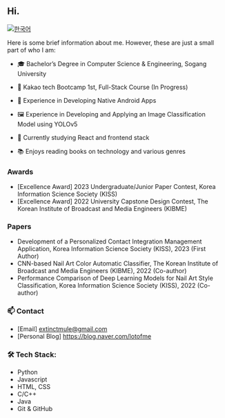 ## Hi.

[![한국어](https://img.shields.io/badge/-Korean-blue)](README.md)

Here is some brief information about me. However, these are just a small part of who I am:

- 🎓 Bachelor’s Degree in Computer Science & Engineering, Sogang University
- 🚀 Kakao tech Bootcamp 1st, Full-Stack Course (In Progress)

- 📱 Experience in Developing Native Android Apps
- 🖼️ Experience in Developing and Applying an Image Classification Model using YOLOv5
- 🌱 Currently studying React and frontend stack
- 📚 Enjoys reading books on technology and various genres

### Awards

- [Excellence Award] 2023 Undergraduate/Junior Paper Contest, Korea Information Science Society (KISS)
- [Excellence Award] 2022 University Capstone Design Contest, The Korean Institute of Broadcast and Media Engineers (KIBME)

### Papers

- Development of a Personalized Contact Integration Management Application, Korea Information Science Society (KISS), 2023 (First Author)
- CNN-based Nail Art Color Automatic Classifier, The Korean Institute of Broadcast and Media Engineers (KIBME), 2022 (Co-author)
- Performance Comparison of Deep Learning Models for Nail Art Style Classification, Korea Information Science Society (KISS), 2022 (Co-author)

### 📫 Contact

- [Email] extinctmule@gmail.com
- [Personal Blog] https://blog.naver.com/lotofme

### 🛠️ Tech Stack:

- Python
- Javascript
- HTML, CSS
- C/C++
- Java
- Git & GitHub
